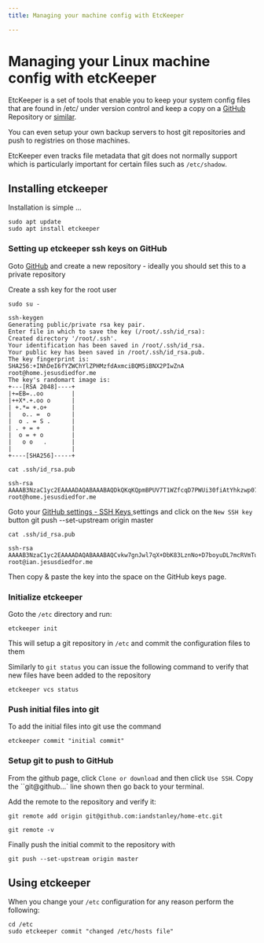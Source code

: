 ```yaml
---
title: Managing your machine config with EtcKeeper

---
```


# Managing your Linux machine config with etcKeeper

EtcKeeper is a set of tools that enable you to keep your system config files that are found in /etc/ under version control and keep a copy on a [GitHub](https://github.com) Repository or [similar](https://etckeeper.branchable.com/).

You can even setup your own backup servers to host git repositories and push to registries on those machines.

EtcKeeper even tracks file metadata that git does not normally support which is particularly important for certain files such as `/etc/shadow`.

## Installing etckeeper

Installation is simple ...

```
sudo apt update
sudo apt install etckeeper
```


### Setting up etckeeper ssh keys on GitHub

Goto [GitHub](https://github.com) and create a new repository - ideally you should set this to a private repository

Create a ssh key for the root user

```
sudo su -
```
```
ssh-keygen
Generating public/private rsa key pair.
Enter file in which to save the key (/root/.ssh/id_rsa): 
Created directory '/root/.ssh'.
Your identification has been saved in /root/.ssh/id_rsa.
Your public key has been saved in /root/.ssh/id_rsa.pub.
The key fingerprint is:
SHA256:+INhDeI6fYZWChYlZPHMzfdAxmciBQM5iBNX2PIwZnA root@home.jesusdiedfor.me
The key's randomart image is:
+---[RSA 2048]----+
|+=EB=..oo        |
|++X*.+.oo o      |
| +.*= +.o+       |
|   o.. =  o      |
|  o . = S .      |
| . + = +         |
|  o = + o        |
|   o o   .       |
|                 |
+----[SHA256]-----+
```
```
cat .ssh/id_rsa.pub 

ssh-rsa AAAAB3NzaC1yc2EAAAADAQABAAABAQDkQKqKQpmBPUV7T1WZfcqD7PWUi30fiAtYhkzwp07iAzSu5Zns6e2JD5AksXwm8iMyGLz3YX5TmiuCa48ArAeNGxw6Bphm8+hkBFMLvTMp6jbQUZEys+7VtAuZmUVCUff/r5c/iATwTawu+mPayIEFWrZJV0FSizdhZeGFD0GCTG4H54FbxBx7QKRjoDA3MFV6mKk19de5yz1JoIlNhJ813fLkH1aJuuuYNjkZb2oF9K4LxlK/IHgQVO43cW3ZZphn9e3NbCF1Xm5EA1c68u65Hq6+AgrFWQ8kkPZepXY7GxK/aXaiA7lSjKV92ZSUPDls/Hix8DOBk48u7J12KFrv root@home.jesusdiedfor.me

```

Goto your [GitHub settings - SSH Keys ](https://github.com/settings/keys) settings and click on the `New SSH key` button
    git push --set-upstream origin master

```
cat .ssh/id_rsa.pub 

ssh-rsa AAAAB3NzaC1yc2EAAAADAQABAAABAQCvkw7gnJwl7qX+DbK83LznNo+D7boyuDL7mcRVmTu8l1nnaJvahlBgmhji/iG4LTnUr41i9bmsaCOllS7e0kAIfTX8PwR+1ne9S3RUxSCS7FzthcLIzJR1AN3kzEdqYNqZN37yxKh2xlQ6zwizPfVjGS+6Ek06GK+eYeQtnEoTr8zQj6xRyhSSKwd5E/A0OZ/8drL85Rrjyjfdge472g6kcd6vypYIhm8n47CdczAMCWNPXi7EVZpT7sAwDpKYAn4c99LrKwV//bIspg3VZ+ilElBJffyRlLzWLyF2wGeAn/2DOdBODIgPezaIxJJCyAwi8GzA4KJfEH6Ug4+9cF root@ian.jesusdiedfor.me
```

Then copy & paste the key into the space on the GitHub keys page.


### Initialize etckeeper

Goto the `/etc` directory and run:

```
etckeeper init
```

This will setup a git repository in `/etc` and commit the configuration files to them

Similarly to `git status` you can issue the following command to verify that new files have been added to the repository

```
etckeeper vcs status
```

### Push initial files into git

To add the initial files into git use the command

```
etckeeper commit "initial commit"
```


### Setup git to push to GitHub

From the github page, click `Clone or download` and then click `Use SSH`. Copy the ``git@github...` line shown then go back to your terminal.


Add the remote to the repository and verify it:

```
git remote add origin git@github.com:iandstanley/home-etc.git

git remote -v

```

Finally push the initial commit to the repository with 

```
git push --set-upstream origin master
```

## Using etckeeper

When you change your `/etc` configuration for any reason perform the following:

```
cd /etc
sudo etckeeper commit "changed /etc/hosts file"
```	
